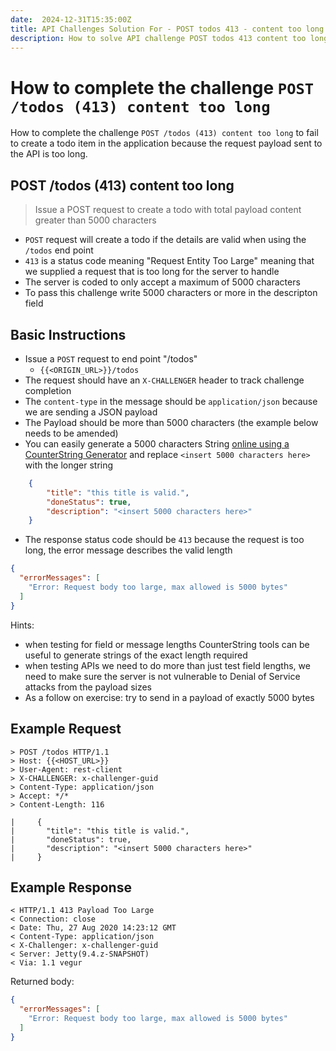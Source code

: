 ```yaml
---
date:  2024-12-31T15:35:00Z
title: API Challenges Solution For - POST todos 413 - content too long
description: How to solve API challenge POST todos 413 content too long by sending a payload that is too large.
---
```


# How to complete the challenge `POST /todos (413) content too long`

How to complete the challenge `POST /todos (413) content too long` to fail to create a todo item in the application because the request payload sent to the API is too long.

## POST /todos (413) content too long

> Issue a POST request to create a todo with total payload content greater than 5000 characters

- `POST` request will create a todo if the details are valid when using the `/todos` end point
- `413` is a status code meaning "Request Entity Too Large" meaning that we supplied a request that is too long for the server to handle
- The server is coded to only accept a maximum of 5000 characters
- To pass this challenge write 5000 characters or more in the descripton field

## Basic Instructions

- Issue a `POST` request to end point "/todos"
    - `{{<ORIGIN_URL>}}/todos`
- The request should have an `X-CHALLENGER` header to track challenge completion
- The `content-type` in the message should be `application/json` because we are sending a JSON payload
- The Payload should be more than 5000 characters (the example below needs to be amended)
- You can easily generate a 5000 characters String [online using a CounterString Generator](https://eviltester.github.io/TestingApp/apps/counterstrings/counterstrings.html) and replace `<insert 5000 characters here>` with the longer string

```json
    {
        "title": "this title is valid.",
        "doneStatus": true,
        "description": "<insert 5000 characters here>"
    }
```
- The response status code should be `413` because the request is too long, the error message describes the valid length


```json
{
  "errorMessages": [
    "Error: Request body too large, max allowed is 5000 bytes"
  ]
}
```

Hints:

- when testing for field or message lengths CounterString tools can be useful to generate strings of the exact length required
- when testing APIs we need to do more than just test field lengths, we need to make sure the server is not vulnerable to Denial of Service attacks from the payload sizes
- As a follow on exercise: try to send in a payload of exactly 5000 bytes

## Example Request

~~~~~~~~
> POST /todos HTTP/1.1
> Host: {{<HOST_URL>}}
> User-Agent: rest-client
> X-CHALLENGER: x-challenger-guid
> Content-Type: application/json
> Accept: */*
> Content-Length: 116

|     {
|       "title": "this title is valid.",
|       "doneStatus": true,
|       "description": "<insert 5000 characters here>"
|     }
~~~~~~~~

## Example Response

~~~~~~~~
< HTTP/1.1 413 Payload Too Large
< Connection: close
< Date: Thu, 27 Aug 2020 14:23:12 GMT
< Content-Type: application/json
< X-Challenger: x-challenger-guid
< Server: Jetty(9.4.z-SNAPSHOT)
< Via: 1.1 vegur
~~~~~~~~

Returned body:

```json
{
  "errorMessages": [
    "Error: Request body too large, max allowed is 5000 bytes"
  ]
}
```






